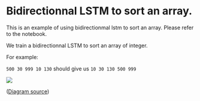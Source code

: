 <!---
  Licensed to the Apache Software Foundation (ASF) under one
  or more contributor license agreements.  See the NOTICE file
  distributed with this work for additional information
  regarding copyright ownership.  The ASF licenses this file
  to you under the Apache License, Version 2.0 (the
  "License"); you may not use this file except in compliance
  with the License.  You may obtain a copy of the License at

    http://www.apache.org/licenses/LICENSE-2.0

  Unless required by applicable law or agreed to in writing,
  software distributed under the License is distributed on an
  "AS IS" BASIS, WITHOUT WARRANTIES OR CONDITIONS OF ANY
  KIND, either express or implied.  See the License for the
  specific language governing permissions and limitations
  under the License.
-->

# Bidirectionnal LSTM to sort an array.

This is an example of using bidirectionmal lstm to sort an array. Please refer to the notebook.

We train a bidirectionnal LSTM to sort an array of integer.

For example:

`500 30 999 10 130` should give us `10 30 130 500 999`

![](https://cdn-images-1.medium.com/max/1200/1*6QnPUSv_t9BY9Fv8_aLb-Q.png)


([Diagram source](http://colah.github.io/posts/2015-09-NN-Types-FP/))